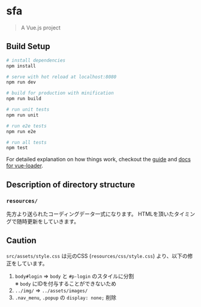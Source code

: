 # sfa

> A Vue.js project

## Build Setup

``` bash
# install dependencies
npm install

# serve with hot reload at localhost:8080
npm run dev

# build for production with minification
npm run build

# run unit tests
npm run unit

# run e2e tests
npm run e2e

# run all tests
npm test
```

For detailed explanation on how things work, checkout the [guide](http://vuejs-templates.github.io/webpack/) and [docs for vue-loader](http://vuejs.github.io/vue-loader).

## Description of directory structure

### `resources/`

先方より送られたコーディングデータ一式になります。
HTMLを頂いたタイミングで随時更新をしていきます。

## Caution

`src/assets/style.css` は元のCSS (`resources/css/style.css`) より、以下の修正をしています。

1. `body#login` ⇒ `body` と `#p-login` のスタイルに分割  
※ `body` にIDを付与することができないため
2. `../img/` ⇒ `../assets/images/`
3. `.nav_menu`, `.popup` の `display: none;` 削除
